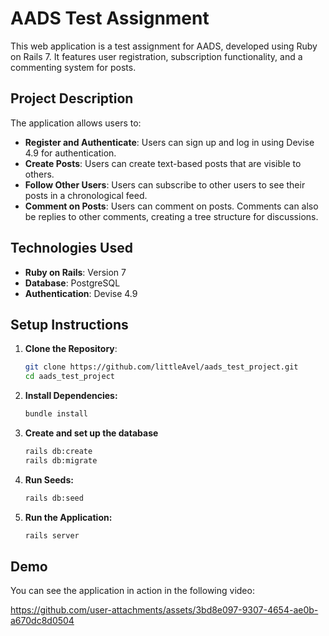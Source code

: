# AADS Test Assignment

This web application is a test assignment for AADS, developed using Ruby on Rails 7. It features user registration, subscription functionality, and a commenting system for posts.

## Project Description

The application allows users to:

- **Register and Authenticate**: Users can sign up and log in using Devise 4.9 for authentication.
- **Create Posts**: Users can create text-based posts that are visible to others.
- **Follow Other Users**: Users can subscribe to other users to see their posts in a chronological feed.
- **Comment on Posts**: Users can comment on posts. Comments can also be replies to other comments, creating a tree structure for discussions.

## Technologies Used

- **Ruby on Rails**: Version 7
- **Database**: PostgreSQL
- **Authentication**: Devise 4.9

## Setup Instructions

1. **Clone the Repository**:
   ```bash
   git clone https://github.com/littleAvel/aads_test_project.git
   cd aads_test_project
2. **Install Dependencies:**
    ```bash
    bundle install
3. **Create and set up the database**
    ```bash
    rails db:create
    rails db:migrate
2. **Run Seeds:**
    ```bash
    rails db:seed
3. **Run the Application:**
    ```bash
    rails server

## Demo

You can see the application in action in the following video:

https://github.com/user-attachments/assets/3bd8e097-9307-4654-ae0b-a670dc8d0504





